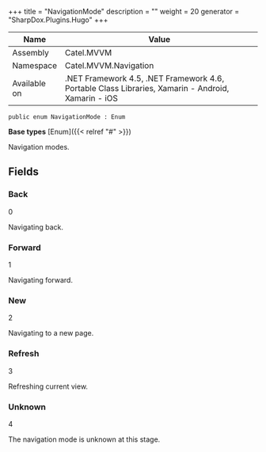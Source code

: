 

+++
title = "NavigationMode" 
description = ""
weight = 20
generator = "SharpDox.Plugins.Hugo"
+++

Name|Value
---|---
Assembly|Catel.MVVM
Namespace|Catel.MVVM.Navigation
Available on|.NET Framework 4.5, .NET Framework 4.6, Portable Class Libraries, Xamarin - Android, Xamarin - iOS

```
public enum NavigationMode : Enum
```

**Base types**
[Enum]({{< relref "#" >}})

Navigation modes.

## Fields

### Back

0

Navigating back.

### Forward

1

Navigating forward.

### New

2

Navigating to a new page.

### Refresh

3

Refreshing current view.

### Unknown

4

The navigation mode is unknown at this stage.

